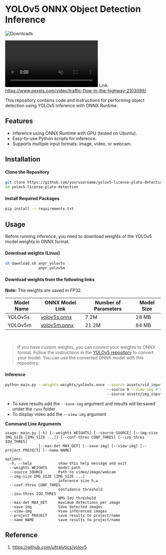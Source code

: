 # YOLOv5 ONNX Object Detection Inference

![Downloads](https://img.shields.io/github/downloads/yakhyo/yolov5-license-plate-detection/total)

<video controls autoplay loop src="https://github.com/user-attachments/assets/23bed56d-b49c-4606-84c9-1797c479f187" muted="false"></video>
Link: https://www.pexels.com/video/traffic-flow-in-the-highway-2103099/

This repository contains code and instructions for performing object detection using YOLOv5 inference with ONNX Runtime.

## Features

- Inference using ONNX Runtime with GPU (tested on Ubuntu).
- Easy-to-use Python scripts for inference.
- Supports multiple input formats: image, video, or webcam.

## Installation

#### Clone the Repository

```bash
git clone https://github.com/yourusername/yolov5-license-plate-detection.git
cd yolov5-license-plate-detection
```

#### Install Required Packages

```bash
pip install -r requirements.txt
```

## Usage

Before running inference, you need to download weights of the YOLOv5 model weights in ONNX format.

#### Download weights (Linux)

```bash
sh download.sh anpr_yolov5s
               anpr_yolov5m
```

#### Download weights from the following links

**Note:** The weights are saved in FP32.

| Model Name | ONNX Model Link                                                                                                | Number of Parameters | Model Size |
| ---------- | -------------------------------------------------------------------------------------------------------------- | -------------------- | ---------- |
| YOLOv5s    | [yolov5s.onnx](https://github.com/yakhyo/yolov5-license-plate-detection/releases/download/v0.0.1/yolov5s.onnx) | 7.2M                 | 28 MB      |
| YOLOv5m    | [yolov5m.onnx](https://github.com/yakhyo/yolov5-license-plate-detection/releases/download/v0.0.1/yolov5m.onnx) | 21.2M                | 84 MB      |

<br>

> If you have custom weights, you can convert your weights to ONNX format. Follow the instructions in the [YOLOv5 repository](https://github.com/ultralytics/yolov5) to convert your model. You can use the converted ONNX model with this repository.

#### Inference

```bash
python main.py --weights weights/yolov5s.onnx --source assets/vid_input.mp4 # video
                                              --source 0 --view-img # webcam and display
                                              --source assets/img_input.jpg # image
```

- To save results add the `--save-img` argument and results will be saved under the `runs` folder
- To display video add the `--view-img` argument

**Command Line Arguments**

```
usage: main.py [-h] [--weights WEIGHTS] [--source SOURCE] [--img-size IMG_SIZE [IMG_SIZE ...]] [--conf-thres CONF_THRES] [--iou-thres IOU_THRES]
               [--max-det MAX_DET] [--save-img] [--view-img] [--project PROJECT] [--name NAME]

options:
  -h, --help            show this help message and exit
  --weights WEIGHTS     model path
  --source SOURCE       Path to video/image/webcam
  --img-size IMG_SIZE [IMG_SIZE ...]
                        inference size h,w
  --conf-thres CONF_THRES
                        confidence threshold
  --iou-thres IOU_THRES
                        NMS IoU threshold
  --max-det MAX_DET     maximum detections per image
  --save-img            Save detected images
  --view-img            View inferenced images
  --project PROJECT     save results to project/name
  --name NAME           save results to project/name
```

## Reference

1. https://github.com/ultralytics/yolov5
